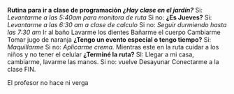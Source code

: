 **Rutina para ir a clase de programación**
***¿Hay clase en el jardín?***
 Si: 
   _Levantarme a las 5:40am para monitora de ruta_
 Si no:
     **¿Es Jueves?**
     Si:
        _Levantarme a las 6:30 am a clase de calculo_
     Si no:
         _Seguir durmiendo hasta las 7:30 am_
Ir al baño
Lavarme los dientes 
Bañarme el cuerpo 
Cambiarme 
Tomar jugo de naranja
  **¿Tengo un evento especial o tengo tiempo?**
 Si:
   _Maquillarme_
Si no:
  _Aplicarme crema._
 Mientras este en la ruta cuidar a los niños y no tener el celular
   **¿Terminé la ruta?**
     SI: Llegar a mi casa, cambiarme, lavarme las manos.
      Si no: vuelve
Desayunar 
Conectarme a la clase 
FIN. 

     
El profesor no hace ni verga 
